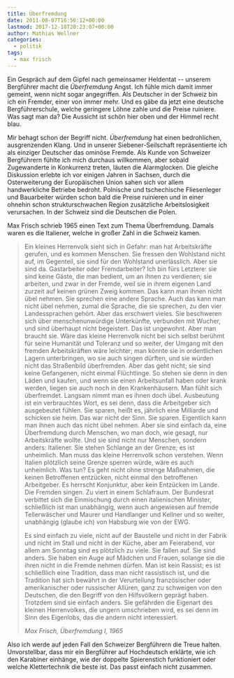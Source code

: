 ```yaml
---
title: Überfremdung
date: 2011-08-07T16:56:12+00:00
lastmod: 2017-12-18T20:23:07+00:00
author: Mathias Wellner
categories:
  - politik
tags:
  - max frisch
---
```

Ein Gespräch auf dem Gipfel nach gemeinsamer Heldentat -- unserem Bergführer macht die _Überfremdung_ Angst. Ich fühle 
mich damit immer gemeint, wenn nicht 
sogar angegriffen. Als Deutscher in der Schweiz bin ich ein Fremder, einer von immer mehr. Und es gäbe da jetzt eine 
deutsche Bergführerschule, welche geringere Löhne zahle und die Preise ruiniere. Was sagt man da? Die Aussicht ist 
schön hier oben und der Himmel recht blau. 

Mir behagt schon der Begriff nicht. _Überfremdung_ hat einen bedrohlichen, ausgrenzenden Klang. Und in unserer 
Siebener-Seilschaft repräsentierte ich als einziger Deutscher das ominöse Fremde. Als Kunde von Schweizer Bergführern 
fühlte ich mich durchaus willkommen, aber sobald Zugewanderte in Konkurrenz treten, läuten die Alarmglocken. Die 
gleiche Diskussion erlebte ich vor einigen Jahren in Sachsen, durch die Osterweiterung der Europäischen Union sahen 
sich vor allem handwerkliche Betriebe bedroht. Polnische und tschechische Fliesenleger und Bauarbeiter würden schon 
bald die Preise ruinieren und in einer ohnehin schon strukturschwachen Region zusätzliche Arbeitslosigkeit verursachen. 
In der Schweiz sind die Deutschen die Polen. 

Max Frisch schrieb 1965 einen Text zum Thema Überfremdung. Damals waren es die Italiener, welche in großer Zahl in 
die Schweiz kamen. 

<blockquote class="blockquote">
<p>Ein kleines Herrenvolk sieht sich in Gefahr: man hat Arbeitskräfte gerufen, und es kommen Menschen. Sie fressen den Wohlstand nicht auf, im Gegenteil, sie sind für den Wohlstand unerlässlich. Aber sie sind da. Gastarbeiter oder Fremdarbeiter? Ich bin fürs Letztere: sie sind keine Gäste, die man bedient, um an ihnen zu verdienen; sie arbeiten, und zwar in der Fremde, weil sie in ihrem eigenen Land zurzeit auf keinen grünen Zweig kommen. Das kann man ihnen nicht übel nehmen. Sie sprechen eine andere Sprache. Auch das kann man nicht übel nehmen, zumal die Sprache, die sie sprechen, zu den vier Landessprachen gehört. Aber das erschwert vieles. Sie beschweren sich über menschenunwürdige Unterkünfte, verbunden mit Wucher, und sind überhaupt nicht begeistert. Das ist ungewohnt. Aber man braucht sie. Wäre das kleine Herrenvolk nicht bei sich selbst berühmt für seine Humanität und Toleranz und so weiter, der Umgang mit den fremden Arbeitskräften wäre leichter; man könnte sie in ordentlichen Lagern unterbringen, wo sie auch singen dürften, und sie würden nicht das Straßenbild überfremden. Aber das geht nicht; sie sind keine Gefangenen, nicht einmal Flüchtlinge. So stehen sie denn in den Läden und kaufen, und wenn sie einen Arbeitsunfall haben oder krank werden, liegen sie auch noch in den Krankenhäusern. Man fühlt sich überfremdet. Langsam nimmt man es ihnen doch übel. Ausbeutung ist ein verbrauchtes Wort, es sei denn, dass die Arbeitgeber sich ausgebeutet fühlen. Sie sparen, heißt es, jährlich eine Milliarde und schicken sie heim. Das war nicht der Sinn. Sie sparen. Eigentlich kann man ihnen auch das nicht übel nehmen. Aber sie sind einfach da, eine Überfremdung durch Menschen, wo man doch, wie gesagt, nur Arbeitskräfte wollte. Und sie sind nicht nur Menschen, sondern anders: Italiener. Sie stehen Schlange an der Grenze; es ist unheimlich. Man muss das kleine Herrenvolk schon verstehen. Wenn Italien plötzlich seine Grenze sperren würde, wäre es auch unheimlich. Was tun? Es geht nicht ohne strenge Maßnahmen, die keinen Betroffenen entzücken, nicht einmal den betroffenen Arbeitgeber. Es herrscht Konjunktur, aber kein Entzücken im Lande. Die Fremden singen. Zu viert in einem Schlafraum. Der Bundesrat verbittet sich die Einmischung durch einen italienischen Minister, schließlich ist man unabhängig, wenn auch angewiesen auf fremde Tellerwäscher und Maurer und Handlanger und Kellner und so weiter, unabhängig (glaube ich) von Habsburg wie von der EWG.</p>
<p>Es sind einfach zu viele, nicht auf der Baustelle und nicht in der Fabrik und nicht im Stall und nicht in der Küche, aber am Feierabend, vor allem am Sonntag sind es plötzlich zu viele. Sie fallen auf. Sie sind anders. Sie haben ein Auge auf Mädchen und Frauen, solange sie die ihren nicht in die Fremde nehmen dürfen. Man ist kein Rassist; es ist schließlich eine Tradition, dass man nicht rassistisch ist, und die Tradition hat sich bewährt in der Verurteilung französischer oder amerikanischer oder russischer Allüren, ganz zu schweigen von den Deutschen, die den Begriff von den Hilfsvölkern geprägt haben. Trotzdem sind sie einfach anders. Sie gefährden die Eigenart des kleinen Herrenvolkes, die ungern umschrieben wird, es sei denn im Sinn des Eigenlobs, das die andern nicht interessiert.</p>
 <cite class="blockquote-cite">Max Frisch, Überfremdung I, 1965</cite>
</blockquote>

Also ich werde auf jeden Fall den Schweizer Bergführern die Treue halten. Unvorstellbar, dass mir ein Bergführer auf Hochdeutsch erklärte, wie ich den Karabiner einhänge, wie der doppelte Spierenstich funktioniert oder welche Klettertechnik die beste ist. Das passt einfach nicht zusammen.